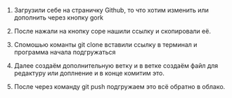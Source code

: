 1. Загрузили себе на страничку Github, то что хотим изменить или дополнить через кнопку gork

2. После нажали на кнопку cope нашили ссылку и скопировали её.

3. Спомошью команты git clone вставили ссылку в терминал и программа начала подгружаться

4. Далее создаём дополнительную ветку и в ветке создаём файл для редактуру или доплнение и в конце комитим это.

5. После через команду git push подгружаем это всё обратно в облако. 